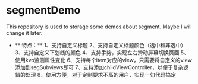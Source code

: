 # segmentDemo
This repository is used to storage some demos about segment. Maybe I will change it later.
+ ** 特点：**
1、支持自定义标题
2、支持自定义标题颜色（选中和非选中）
3、支持自定义下划线的颜色
4、支持手势，实现左右滑动屏幕切换页面
5、使用kvo监测属性变化
6、支持每个item对应的view，只需要将自定义的view添加到segSubviews即可
7、支持添加childViewController，以便于复杂逻辑的处理
8、使用方便，对于定制要求不高的用户，实现一句代码搞定